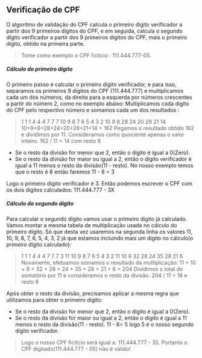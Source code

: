 ## Verificação de CPF 

O algoritmo de validação do CPF calcula o primeiro
dígito verificador a partir dos 9 primeiros dígitos do
CPF, e em seguida, calcula o segundo dígito
verificador a partir dos 9 primeiros dígitos
do CPF, mais o primeiro dígito, obtido na primeira
parte.

> Tome como exemplo o CPF fictício : 111.444.777-05.

##### Cálculo do primeiro dígito
O primeiro passo é calcular o primeiro dígito verificador, e para isso,
separamos os primeiros 9 dígitos do CPF (111.444.777) e multiplicamos
cada um dos números, da direita para a esquerda por números
crescentes a partir do número 2, como no exemplo abaixo:
Multiplicamos cada digito do CPF pelo respectivo número e somamos
cada um dos resultados :
> 1 1 1 4 4 4 7 7 7
10 9 8 7 6 5 4 3 2
10 9 8 28 24 20 28 21 14
10+9+8+28+24+20+28+21+14 = 162
Pegamos o resultado obtido 162 e dividimos por 11. Consideramos como
quociente apenas o valor inteiro.
162 / 11 = 14 com resto 8

- Se o resto da divisão for menor que 2, então o dígito é igual
a 0(Zero).
- Se o resto da divisão for maior ou igual a 2, então o dígito
verificador é igual a 11 menos o resto da divisão(11 - resto).
No nosso exemplo temos que o resto é 8 então faremos
11 - 8 = 3

Logo o primeiro dígito verificador é 3. Então podemos
escrever o CPF com os dois dígitos calculados:
111.444.777 - 3X

##### Cálculo do segundo dígito
Para calcular o segundo dígito vamos usar o primeiro digito já calculado. Vamos montar a mesma tabela de multiplicação usada no cálculo do primeiro dígito. Só que desta vez usaremos na segunda linha os valores 11, 10, 9, 8, 7, 6, 5, 4, 3, 2
já que estamos incluindo mais um digito no cálculo(o primeiro dígito calculado):
> 1 1 1 4 4 4 7 7 7 3
11 10 9 8 7 6 5 4 3 2
11 10 9 32 28 24 35 28 21 6
Novamente, efetuamos somamos o resultado da multiplicação: 11 + 10 + 9 + 32 +
    28 + 24 + 35 + 28 + 21 + 6 = 204
Dividimos o total do somatório por 11 e consideramos o resto da divisão.
204 / 11 = 18 e resto 6

Após obter o resto da divisão, precisamos aplicar a
mesma regra que utilizamos para obter o primeiro
dígito:
- Se o resto da divisão for menor que 2, então o dígito é
igual a 0(Zero).
- Se o resto da divisão for maior ou igual a 2, então o
dígito é igual a 11 menos o resto da divisão(11 - resto).
11 - 6= 5 logo 5 é o nosso segundo dígito verificador.

> Logo o nosso CPF fictício será igual a: 111.444.777 - 35.
Portanto o CPF digitado(111.444.777 - 05) não é válido!

